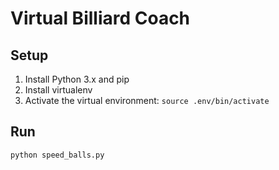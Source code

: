 # Virtual Billiard Coach

## Setup
 
1. Install Python 3.x and pip
2. Install virtualenv
3. Activate the virtual environment: ```source .env/bin/activate```

## Run

```python speed_balls.py```
